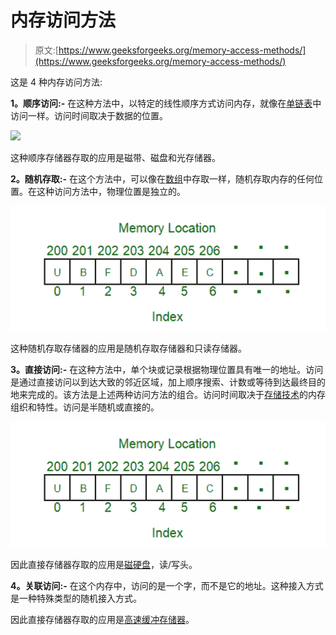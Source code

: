 # 内存访问方法

> 原文:[https://www.geeksforgeeks.org/memory-access-methods/](https://www.geeksforgeeks.org/memory-access-methods/)

这是 4 种内存访问方法:

**1。顺序访问:-**
在这种方法中，以特定的线性顺序方式访问内存，就像在[单链表](https://www.geeksforgeeks.org/data-structures/linked-list/singly-linked-list/)中访问一样。访问时间取决于数据的位置。

![](https://media.geeksforgeeks.org/wp-content/uploads/20200422163514/Memory-access-method-1.png)

这种顺序存储器存取的应用是磁带、磁盘和光存储器。

**2。随机存取:-**
在这个方法中，可以像在[数组](https://www.geeksforgeeks.org/array-data-structure/)中存取一样，随机存取内存的任何位置。在这种访问方法中，物理位置是独立的。

![](img/a875ec246ac80510511685e90b1567bb.png)

这种随机存取存储器的应用是随机存取存储器和只读存储器。

**3。直接访问:-**
在这种方法中，单个块或记录根据物理位置具有唯一的地址。访问是通过直接访问以到达大致的邻近区域，加上顺序搜索、计数或等待到达最终目的地来完成的。该方法是上述两种访问方法的组合。访问时间取决于[存储技术](https://www.geeksforgeeks.org/storage-management/)的内存组织和特性。访问是半随机或直接的。

![](img/a875ec246ac80510511685e90b1567bb.png)

因此直接存储器存取的应用是[磁硬盘](https://www.geeksforgeeks.org/differences-between-magnetic-tape-and-magnetic-disk/)，读/写头。

**4。关联访问:-**
在这个内存中，访问的是一个字，而不是它的地址。这种接入方式是一种特殊类型的随机接入方式。

因此直接存储器存取的应用是[高速缓冲存储器](https://www.geeksforgeeks.org/cache-memory-in-computer-organization/)。